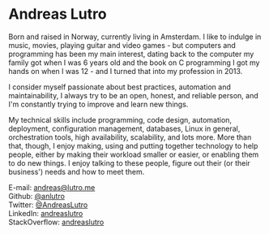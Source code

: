 # Andreas Lutro

Born and raised in Norway, currently living in Amsterdam. I like to indulge in music, movies, playing guitar and video games - but computers and programming has been my main interest, dating back to the computer my family got when I was 6 years old and the book on C programming I got my hands on when I was 12 - and I turned that into my profession in 2013.

I consider myself passionate about best practices, automation and maintainability, I always try to be an open, honest, and reliable person, and I'm constantly trying to improve and learn new things.

My technical skills include programming, code design, automation, deployment, configuration management, databases, Linux in general, orchestration tools, high availability, scalability, and lots more. More than that, though, I enjoy making, using and putting together technology to help people, either by making their workload smaller or easier, or enabling them to do new things. I enjoy talking to these people, figure out their (or their business') needs and how to meet them.

E-mail: [andreas@lutro.me](mailto:andreas@lutro.me)  
Github: [@anlutro](https://github.com/anlutro)  
Twitter: [@AndreasLutro](https://twitter.com/AndreasLutro)  
LinkedIn: [andreaslutro](https://www.linkedin.com/in/andreaslutro/)  
StackOverflow: [andreaslutro](http://stackoverflow.com/story/andreaslutro)  
